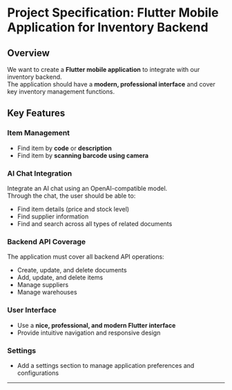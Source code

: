 # Project Specification: Flutter Mobile Application for Inventory Backend

## Overview
We want to create a **Flutter mobile application** to integrate with our inventory backend.  
The application should have a **modern, professional interface** and cover key inventory management functions.

## Key Features

### Item Management
- Find item by **code** or **description**  
- Find item by **scanning barcode using camera**

### AI Chat Integration
Integrate an AI chat using an OpenAI-compatible model.  
Through the chat, the user should be able to:
- Find item details (price and stock level)  
- Find supplier information  
- Find and search across all types of related documents  

### Backend API Coverage
The application must cover all backend API operations:
- Create, update, and delete documents  
- Add, update, and delete items  
- Manage suppliers  
- Manage warehouses  

### User Interface
- Use a **nice, professional, and modern Flutter interface**  
- Provide intuitive navigation and responsive design  

### Settings
- Add a settings section to manage application preferences and configurations  

---